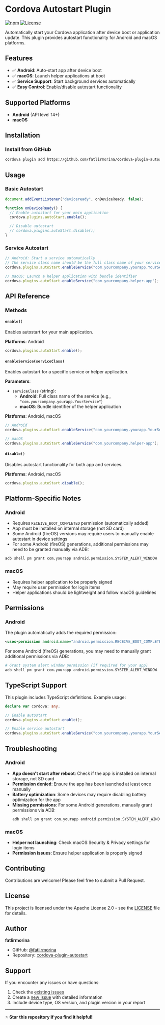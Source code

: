 # Cordova Autostart Plugin

[![npm](https://img.shields.io/npm/v/cordova-plugin-autostart.svg)](https://www.npmjs.com/package/cordova-plugin-autostart)
[![License](https://img.shields.io/badge/license-Apache%202.0-blue.svg)](https://github.com/fatlirmorina/cordova-plugin-autostart/blob/main/LICENSE)

Automatically start your Cordova application after device boot or application update. This plugin provides autostart functionality for Android and macOS platforms.

## Features

- ✅ **Android**: Auto-start app after device boot
- ✅ **macOS**: Launch helper applications at boot
- ✅ **Service Support**: Start background services automatically
- ✅ **Easy Control**: Enable/disable autostart functionality

## Supported Platforms

- **Android** (API level 14+)
- **macOS**

## Installation

### Install from GitHub

```bash
cordova plugin add https://github.com/fatlirmorina/cordova-plugin-autostart.git
```

## Usage

### Basic Autostart

```javascript
document.addEventListener("deviceready", onDeviceReady, false);

function onDeviceReady() {
  // Enable autostart for your main application
  cordova.plugins.autoStart.enable();

  // Disable autostart
  // cordova.plugins.autoStart.disable();
}
```

### Service Autostart

```javascript
// Android: Start a service automatically
// The service class name should be the full class name of your service
cordova.plugins.autoStart.enableService("com.yourcompany.yourapp.YourServiceClass");

// macOS: Launch a helper application with bundle identifier
cordova.plugins.autoStart.enableService("com.yourcompany.helper-app");
```

## API Reference

### Methods

#### `enable()`

Enables autostart for your main application.

**Platforms**: Android

```javascript
cordova.plugins.autoStart.enable();
```

#### `enableService(serviceClass)`

Enables autostart for a specific service or helper application.

**Parameters**:

- `serviceClass` (string):
  - **Android**: Full class name of the service (e.g., `"com.yourcompany.yourapp.YourService"`)
  - **macOS**: Bundle identifier of the helper application

**Platforms**: Android, macOS

```javascript
// Android
cordova.plugins.autoStart.enableService("com.yourcompany.yourapp.YourService");

// macOS
cordova.plugins.autoStart.enableService("com.yourcompany.helper-app");
```

#### `disable()`

Disables autostart functionality for both app and services.

**Platforms**: Android, macOS

```javascript
cordova.plugins.autoStart.disable();
```

## Platform-Specific Notes

### Android

- Requires `RECEIVE_BOOT_COMPLETED` permission (automatically added)
- App must be installed on internal storage (not SD card)
- Some Android (fireOS) versions may require users to manually enable autostart in device settings
- For some Android (fireOS) generations, additional permissions may need to be granted manually via ADB:

```bash
adb shell pm grant com.yourapp android.permission.SYSTEM_ALERT_WINDOW
```

### macOS

- Requires helper application to be properly signed
- May require user permission for login items
- Helper applications should be lightweight and follow macOS guidelines

## Permissions

### Android

The plugin automatically adds the required permission:

```xml
<uses-permission android:name="android.permission.RECEIVE_BOOT_COMPLETED" />
```

For some Android (fireOS) generations, you may need to manually grant additional permissions via ADB:

```bash
# Grant system alert window permission (if required for your app)
adb shell pm grant com.yourapp android.permission.SYSTEM_ALERT_WINDOW
```

## TypeScript Support

This plugin includes TypeScript definitions. Example usage:

```typescript
declare var cordova: any;

// Enable autostart
cordova.plugins.autoStart.enable();

// Enable service autostart
cordova.plugins.autoStart.enableService("com.yourcompany.yourapp.YourService");
```

## Troubleshooting

### Android

- **App doesn't start after reboot**: Check if the app is installed on internal storage, not SD card
- **Permission denied**: Ensure the app has been launched at least once manually
- **Battery optimization**: Some devices may require disabling battery optimization for the app
- **Missing permissions**: For some Android generations, manually grant permissions via ADB:
  ```bash
  adb shell pm grant com.yourapp android.permission.SYSTEM_ALERT_WINDOW
  ```

### macOS

- **Helper not launching**: Check macOS Security & Privacy settings for login items
- **Permission issues**: Ensure helper application is properly signed

## Contributing

Contributions are welcome! Please feel free to submit a Pull Request.

## License

This project is licensed under the Apache License 2.0 - see the [LICENSE](LICENSE) file for details.

## Author

**fatlirmorina**

- GitHub: [@fatlirmorina](https://github.com/fatlirmorina)
- Repository: [cordova-plugin-autostart](https://github.com/fatlirmorina/cordova-plugin-autostart)

## Support

If you encounter any issues or have questions:

1. Check the [existing issues](https://github.com/fatlirmorina/cordova-plugin-autostart/issues)
2. Create a [new issue](https://github.com/fatlirmorina/cordova-plugin-autostart/issues/new) with detailed information
3. Include device type, OS version, and plugin version in your report

---

⭐ **Star this repository if you find it helpful!**
